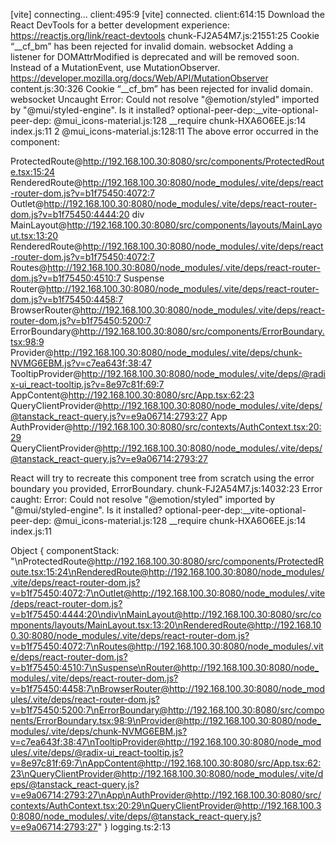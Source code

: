 [vite] connecting... client:495:9
[vite] connected. client:614:15
Download the React DevTools for a better development experience: https://reactjs.org/link/react-devtools chunk-FJ2A54M7.js:21551:25
Cookie “__cf_bm” has been rejected for invalid domain. websocket
Adding a listener for DOMAttrModified is deprecated and will be removed soon. Instead of a MutationEvent, use MutationObserver. https://developer.mozilla.org/docs/Web/API/MutationObserver content.js:30:326
Cookie “__cf_bm” has been rejected for invalid domain. websocket
Uncaught Error: Could not resolve "@emotion/styled" imported by "@mui/styled-engine". Is it installed?
    optional-peer-dep:__vite-optional-peer-dep: @mui_icons-material.js:128
    __require chunk-HXA6O6EE.js:14
    <anonymous> index.js:11
2 @mui_icons-material.js:128:11
The above error occurred in the <ProtectedRoute> component:

ProtectedRoute@http://192.168.100.30:8080/src/components/ProtectedRoute.tsx:15:24
RenderedRoute@http://192.168.100.30:8080/node_modules/.vite/deps/react-router-dom.js?v=b1f75450:4072:7
Outlet@http://192.168.100.30:8080/node_modules/.vite/deps/react-router-dom.js?v=b1f75450:4444:20
div
MainLayout@http://192.168.100.30:8080/src/components/layouts/MainLayout.tsx:13:20
RenderedRoute@http://192.168.100.30:8080/node_modules/.vite/deps/react-router-dom.js?v=b1f75450:4072:7
Routes@http://192.168.100.30:8080/node_modules/.vite/deps/react-router-dom.js?v=b1f75450:4510:7
Suspense
Router@http://192.168.100.30:8080/node_modules/.vite/deps/react-router-dom.js?v=b1f75450:4458:7
BrowserRouter@http://192.168.100.30:8080/node_modules/.vite/deps/react-router-dom.js?v=b1f75450:5200:7
ErrorBoundary@http://192.168.100.30:8080/src/components/ErrorBoundary.tsx:98:9
Provider@http://192.168.100.30:8080/node_modules/.vite/deps/chunk-NVMG6EBM.js?v=c7ea643f:38:47
TooltipProvider@http://192.168.100.30:8080/node_modules/.vite/deps/@radix-ui_react-tooltip.js?v=8e97c81f:69:7
AppContent@http://192.168.100.30:8080/src/App.tsx:62:23
QueryClientProvider@http://192.168.100.30:8080/node_modules/.vite/deps/@tanstack_react-query.js?v=e9a06714:2793:27
App
AuthProvider@http://192.168.100.30:8080/src/contexts/AuthContext.tsx:20:29
QueryClientProvider@http://192.168.100.30:8080/node_modules/.vite/deps/@tanstack_react-query.js?v=e9a06714:2793:27

React will try to recreate this component tree from scratch using the error boundary you provided, ErrorBoundary. chunk-FJ2A54M7.js:14032:23
Error caught: Error: Could not resolve "@emotion/styled" imported by "@mui/styled-engine". Is it installed?
    optional-peer-dep:__vite-optional-peer-dep: @mui_icons-material.js:128
    __require chunk-HXA6O6EE.js:14
    <anonymous> index.js:11
 
Object { componentStack: "\nProtectedRoute@http://192.168.100.30:8080/src/components/ProtectedRoute.tsx:15:24\nRenderedRoute@http://192.168.100.30:8080/node_modules/.vite/deps/react-router-dom.js?v=b1f75450:4072:7\nOutlet@http://192.168.100.30:8080/node_modules/.vite/deps/react-router-dom.js?v=b1f75450:4444:20\ndiv\nMainLayout@http://192.168.100.30:8080/src/components/layouts/MainLayout.tsx:13:20\nRenderedRoute@http://192.168.100.30:8080/node_modules/.vite/deps/react-router-dom.js?v=b1f75450:4072:7\nRoutes@http://192.168.100.30:8080/node_modules/.vite/deps/react-router-dom.js?v=b1f75450:4510:7\nSuspense\nRouter@http://192.168.100.30:8080/node_modules/.vite/deps/react-router-dom.js?v=b1f75450:4458:7\nBrowserRouter@http://192.168.100.30:8080/node_modules/.vite/deps/react-router-dom.js?v=b1f75450:5200:7\nErrorBoundary@http://192.168.100.30:8080/src/components/ErrorBoundary.tsx:98:9\nProvider@http://192.168.100.30:8080/node_modules/.vite/deps/chunk-NVMG6EBM.js?v=c7ea643f:38:47\nTooltipProvider@http://192.168.100.30:8080/node_modules/.vite/deps/@radix-ui_react-tooltip.js?v=8e97c81f:69:7\nAppContent@http://192.168.100.30:8080/src/App.tsx:62:23\nQueryClientProvider@http://192.168.100.30:8080/node_modules/.vite/deps/@tanstack_react-query.js?v=e9a06714:2793:27\nApp\nAuthProvider@http://192.168.100.30:8080/src/contexts/AuthContext.tsx:20:29\nQueryClientProvider@http://192.168.100.30:8080/node_modules/.vite/deps/@tanstack_react-query.js?v=e9a06714:2793:27" }
logging.ts:2:13
